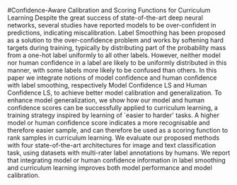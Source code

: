 #Confidence-Aware Calibration and Scoring Functions for Curriculum Learning 
Despite the great success of state-of-the-art deep neural networks, several studies have reported models to be over-confident in predictions, indicating miscalibration. Label Smoothing has been proposed as a solution to the over-confidence problem and works by softening hard targets during training, typically by distributing part of the probability mass from a one-hot label uniformly to all other labels. However, neither model nor human confidence in a label are likely to be uniformly distributed in this manner, with some labels more likely to be confused than others. In this paper we integrate notions of  model confidence and human confidence with label smoothing, respectively Model Confidence LS and Human Confidence LS, to achieve better model calibration and generalization. To enhance model generalization, we show how our model and human confidence scores can be successfully applied to curriculum learning, a training strategy inspired by learning of `easier to harder' tasks. A higher model or human confidence score indicates a more recognisable and therefore easier sample, and can therefore be used as a scoring function to rank samples in curriculum learning. We evaluate our proposed methods with four state-of-the-art architectures for image and text classification task, using datasets with multi-rater label annotations by humans. We report that integrating model or human confidence information in label smoothing and curriculum learning improves both model performance and model calibration.
